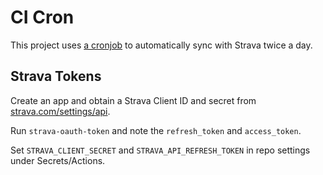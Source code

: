 # CI Cron

This project uses [a cronjob](.github/workflows/strava.yml) to automatically sync with Strava twice a day.

## Strava Tokens

Create an app and obtain a Strava Client ID and secret from [strava.com/settings/api](https://www.strava.com/settings/api).

Run `strava-oauth-token` and note the `refresh_token` and `access_token`.

Set `STRAVA_CLIENT_SECRET` and `STRAVA_API_REFRESH_TOKEN` in repo settings under Secrets/Actions.
